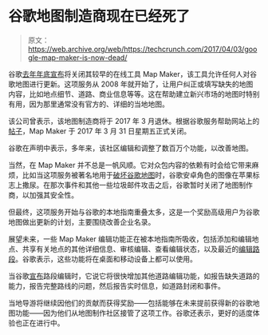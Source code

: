 # 谷歌地图制造商现在已经死了

> 原文：<https://web.archive.org/web/https://techcrunch.com/2017/04/03/google-map-maker-is-now-dead/>

谷歌[去年年底宣布](https://web.archive.org/web/20230330093014/https://techcrunch.com/2016/11/08/google-to-shut-down-map-maker-its-crowdsourced-map-editing-tool/)将关闭其较早的在线工具 Map Maker，该工具允许任何人对谷歌地图进行更新。这项服务从 2008 年就开始了，让用户纠正或填写缺失的地图内容，比如地点细节、道路、商业信息等等。这在帮助建立新兴市场的地图时特别有用，因为那里通常没有官方的、详细的当地地图。

该公司曾表示，该地图制造商将于 2017 年 3 月退休。根据谷歌服务帮助网站上的[帖子](https://web.archive.org/web/20230330093014/https://support.google.com/mapmaker/answer/7195127)，Map Maker 于 2017 年 3 月 31 日星期五正式关闭。

谷歌在声明中表示，多年来，该社区编辑和调整了数百万个功能，以改善地图。

当然，在 Map Maker 并不总是一帆风顺。它对众包内容的依赖有时会给它带来麻烦，比如当这项服务被著名地用于[破坏谷歌地图](https://web.archive.org/web/20230330093014/https://techcrunch.com/2015/04/24/google-works-to-improve-spam-detection-systems-on-google-maps-after-obscene-edits/)时，谷歌安卓角色的图像在苹果标志上撒尿。在那次事件和其他一些垃圾邮件攻击之后，谷歌暂时关闭了地图制作商，以加强其安全性。

但最终，这项服务开始与谷歌的本地指南重叠太多，这是一个奖励高级用户为谷歌地图做出更新的计划，主要围绕改善企业名录。

展望未来，一些 Map Maker 编辑功能正在被本地指南所吸收，包括添加和编辑地点、共享有关地点的其他详细信息、审核编辑、查看编辑状态，以及最近的[编辑路段](https://web.archive.org/web/20230330093014/https://www.localguidesconnect.com/t5/News-Updates/Exclusive-Edit-a-road-segment-in-Google-Maps/ba-p/149865)。谷歌表示，这些功能将在桌面和移动设备上都可以使用。

当谷歌[宣布](https://web.archive.org/web/20230330093014/https://www.localguidesconnect.com/t5/News-Updates/Exclusive-Edit-a-road-segment-in-Google-Maps/ba-p/149865)路段编辑时，它说它将很快增加其他道路编辑功能，如报告缺失道路的能力，报告完整路线的问题，然后报告实时信息，如道路封闭和事件。

当地导游将继续因他们的贡献而获得奖励——包括能够在未来提前获得新的谷歌地图功能——因为他们从地图制作社区接管了这项工作。谷歌还表示，更好的适度体验也正在进行中。